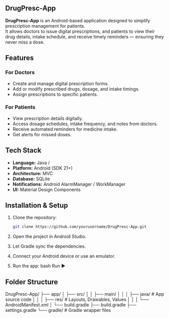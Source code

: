 DrugPresc-App
-----------------

**DrugPresc-App** is an Android-based application designed to simplify prescription management for patients.  
It allows doctors to issue digital prescriptions, and patients to view their drug details, intake schedule, and receive timely reminders — ensuring they never miss a dose.

Features
--------
###  For Doctors
- Create and manage digital prescription forms.
- Add or modify prescribed drugs, dosage, and intake timings.
- Assign prescriptions to specific patients.

###  For Patients
- View prescription details digitally.
- Access dosage schedules, intake frequency, and notes from doctors.
- Receive automated reminders for medicine intake.
- Get alerts for missed doses.

Tech Stack
-----------
- **Language:** Java / 
- **Platform:** Android (SDK 21+)
- **Architecture:** MVC 
- **Database:** SQLite 
- **Notifications:** Android AlarmManager / WorkManager
- **UI:** Material Design Components

Installation & Setup
--------------------

1. Clone the repository:
   ```bash
   git clone https://github.com/yourusername/DrugPresc-App.git
2. Open the project in Android Studio.

3. Let Gradle sync the dependencies.

4. Connect your Android device or use an emulator.

5. Run the app:
 bash  Run ▶

Folder Structure
----------------
DrugPresc-App/
 ├── app/
 │   ├── src/
 │   │   ├── main/
 │   │   │   ├── java/       # App source code
 │   │   │   ├── res/        # Layouts, Drawables, Values
 │   │   │   └── AndroidManifest.xml
 │   └── build.gradle
 ├── build.gradle
 ├── settings.gradle
 └── gradle/                 # Gradle wrapper files



